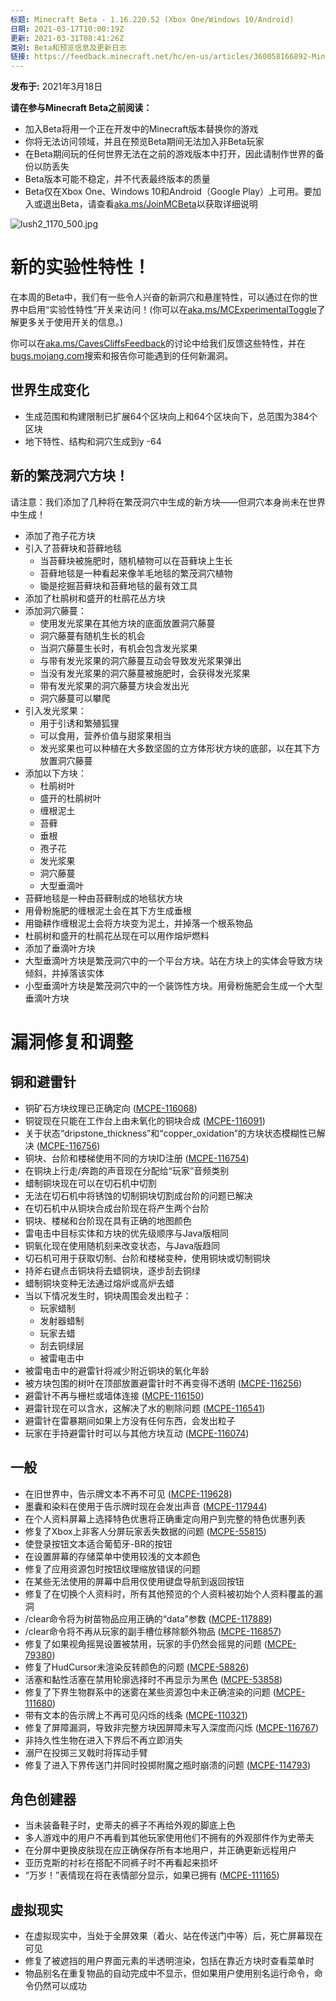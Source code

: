 ```yaml
---
标题: Minecraft Beta - 1.16.220.52 (Xbox One/Windows 10/Android)
日期: 2021-03-17T10:00:19Z
更新: 2021-03-31T08:41:26Z
类别: Beta和预览信息及更新日志
链接: https://feedback.minecraft.net/hc/en-us/articles/360058166892-Minecraft-Beta-1-16-220-52-Xbox-One-Windows-10-Android
---
```


**发布于:** 2021年3月18日

**请在参与Minecraft Beta之前阅读：**

- 加入Beta将用一个正在开发中的Minecraft版本替换你的游戏
- 你将无法访问领域，并且在预览Beta期间无法加入非Beta玩家
- 在Beta期间玩的任何世界无法在之前的游戏版本中打开，因此请制作世界的备份以防丢失
- Beta版本可能不稳定，并不代表最终版本的质量
- Beta仅在Xbox One、Windows 10和Android（Google Play）上可用。要加入或退出Beta，请查看[aka.ms/JoinMCBeta](https://aka.ms/JoinMCBeta)以获取详细说明

![lush2_1170_500.jpg](https://feedback.minecraft.net/hc/article_attachments/360089909011/lush2_1170_500.jpg)

# 新的实验性特性！

在本周的Beta中，我们有一些令人兴奋的新洞穴和悬崖特性，可以通过在你的世界中启用“实验性特性”开关来访问！(你可以在[aka.ms/MCExperimentalToggle](https://aka.ms/MCExperimentalToggle)了解更多关于使用开关的信息。)

你可以在[aka.ms/CavesCliffsFeedback](https://aka.ms/CavesCliffsFeedback)的讨论中给我们反馈这些特性，并在[bugs.mojang.com](https://bugs.mojang.com/)搜索和报告你可能遇到的任何新漏洞。

## **世界生成变化**

- 生成范围和构建限制已扩展64个区块向上和64个区块向下，总范围为384个区块
- 地下特性、结构和洞穴生成到y -64

## **新的繁茂洞穴方块！**

请注意：我们添加了几种将在繁茂洞穴中生成的新方块——但洞穴本身尚未在世界中生成！

- 添加了孢子花方块
- 引入了苔藓块和苔藓地毯
  - 当苔藓块被施肥时，随机植物可以在苔藓块上生长
  - 苔藓地毯是一种看起来像羊毛地毯的繁茂洞穴植物
  - 锄是挖掘苔藓块和苔藓地毯的最有效工具
- 添加了杜鹃树和盛开的杜鹃花丛方块
- 添加洞穴藤蔓：
  - 使用发光浆果在其他方块的底面放置洞穴藤蔓
  - 洞穴藤蔓有随机生长的机会
  - 当洞穴藤蔓生长时，有机会包含发光浆果
  - 与带有发光浆果的洞穴藤蔓互动会导致发光浆果弹出
  - 当没有发光浆果的洞穴藤蔓被施肥时，会获得发光浆果
  - 带有发光浆果的洞穴藤蔓方块会发出光
  - 洞穴藤蔓可以攀爬
- 引入发光浆果：
  - 用于引诱和繁殖狐狸
  - 可以食用，营养价值与甜浆果相当
  - 发光浆果也可以种植在大多数坚固的立方体形状方块的底部，以在其下方放置洞穴藤蔓
- 添加以下方块：
  - 杜鹃树叶
  - 盛开的杜鹃树叶
  - 缠根泥土
  - 苔藓
  - 垂根
  - 孢子花
  - 发光浆果
  - 洞穴藤蔓
  - 大型垂滴叶
- 苔藓地毯是一种由苔藓制成的地毯状方块
- 用骨粉施肥的缠根泥土会在其下方生成垂根
- 用锄耕作缠根泥土会将方块变为泥土，并掉落一个根系物品
- 杜鹃树和盛开的杜鹃花丛现在可以用作熔炉燃料
- 添加了垂滴叶方块
- 大型垂滴叶方块是繁茂洞穴中的一个平台方块。站在方块上的实体会导致方块倾斜，并掉落该实体
- 小型垂滴叶方块是繁茂洞穴中的一个装饰性方块。用骨粉施肥会生成一个大型垂滴叶方块

# 漏洞修复和调整

## **铜和避雷针**

- 铜矿石方块纹理已正确定向 ([MCPE-116068](https://bugs.mojang.com/browse/MCPE-116068))
- 铜锭现在只能在工作台上由未氧化的铜块合成 ([MCPE-116091](https://bugs.mojang.com/browse/MCPE-116091))
- 关于状态“dripstone_thickness”和“copper_oxidation”的方块状态模糊性已解决 ([MCPE-116756](https://bugs.mojang.com/browse/MCPE-116756))
- 铜块、台阶和楼梯使用不同的方块ID注册 ([MCPE-116754](https://bugs.mojang.com/browse/MCPE-116754))
- 在铜块上行走/奔跑的声音现在分配给“玩家”音频类别
- 蜡制铜块现在可以在切石机中切割
- 无法在切石机中将锈蚀的切制铜块切割成台阶的问题已解决
- 在切石机中从铜块合成台阶现在将产生两个台阶
- 铜块、楼梯和台阶现在具有正确的地图颜色
- 雷电击中目标实体和方块的优先级顺序与Java版相同
- 铜氧化现在使用随机刻来改变状态，与Java版趋同
- 切石机可用于获取切制、台阶和楼梯变种，使用铜块或切制铜块
- 持斧右键点击铜块将去蜡铜块，逐步刮去铜绿
- 蜡制铜块变种无法通过熔炉或高炉去蜡
- 当以下情况发生时，铜块周围会发出粒子：
  - 玩家蜡制
  - 发射器蜡制
  - 玩家去蜡
  - 刮去铜绿层
  - 被雷电击中
- 被雷电击中的避雷针将减少附近铜块的氧化年龄
- 被方块包围的树叶在顶部放置避雷针时不再变得不透明 ([MCPE-116256](https://bugs.mojang.com/browse/MCPE-116256))
- 避雷针不再与栅栏或墙体连接 ([MCPE-116150](https://bugs.mojang.com/browse/MCPE-116150))
- 避雷针现在可以含水，这解决了水的剔除问题 ([MCPE-116541](https://bugs.mojang.com/browse/MCPE-116541))
- 避雷针在雷暴期间如果上方没有任何东西，会发出粒子
- 玩家在手持避雷针时可以与其他方块互动 ([MCPE-116074](https://bugs.mojang.com/browse/MCPE-116074))

## **一般**

- 在旧世界中，告示牌文本不再不可见 ([MCPE-119628](https://bugs.mojang.com/browse/MCPE-119628))
- 墨囊和染料在使用于告示牌时现在会发出声音 ([MCPE-117944](https://bugs.mojang.com/browse/MCPE-117944))
- 在个人资料屏幕上选择特色优惠将正确重定向用户到完整的特色优惠列表
- 修复了Xbox上非客人分屏玩家丢失数据的问题 ([MCPE-55815](https://bugs.mojang.com/browse/MCPE-55815))
- 使登录按钮文本适合葡萄牙-BR的按钮
- 在设置屏幕的存储菜单中使用较浅的文本颜色
- 修复了应用资源包时按钮纹理缩放错误的问题
- 在某些无法使用的屏幕中启用仅使用键盘导航到返回按钮
- 修复了在切换个人资料时，所有其他预览的个人资料被初始个人资料覆盖的漏洞
- /clear命令将为树苗物品应用正确的“data”参数 ([MCPE-117889](https://bugs.mojang.com/browse/MCPE-117889))
- /clear命令将不再从玩家的副手槽位移除额外物品 ([MCPE-116857](https://bugs.mojang.com/browse/MCPE-116857))
- 修复了如果视角摇晃设置被禁用，玩家的手仍然会摇晃的问题 ([MCPE-79380](https://bugs.mojang.com/browse/MCPE-79380))
- 修复了HudCursor未渲染反转颜色的问题 ([MCPE-58826](https://bugs.mojang.com/browse/MCPE-58826))
- 活塞和黏性活塞在禁用轮廓选择时不再显示为黑色 ([MCPE-53858](https://bugs.mojang.com/browse/MCPE-53858))
- 修复了下界生物群系中的迷雾在某些资源包中未正确渲染的问题 ([MCPE-111680](https://bugs.mojang.com/browse/MCPE-111680))
- 带有文本的告示牌上不再可见闪烁的线条 ([MCPE-110321](https://bugs.mojang.com/browse/MCPE-110321))
- 修复了屏障漏洞，导致非完整方块因屏障未写入深度而闪烁 ([MCPE-116767](https://bugs.mojang.com/browse/MCPE-116767))
- 非持久性生物在进入下界后不再立即消失
- 溺尸在投掷三叉戟时将挥动手臂
- 修复了进入下界传送门并同时投掷附魔之瓶时崩溃的问题 ([MCPE-114793](https://bugs.mojang.com/browse/MCPE-114793))

## **角色创建器**

- 当未装备鞋子时，史蒂夫的裤子不再给外观的脚底上色
- 多人游戏中的用户不再看到其他玩家使用他们不拥有的外观部件作为史蒂夫
- 在分屏中更换皮肤现在应正确保存所有本地用户，并正确更新远程用户
- 亚历克斯的衬衫在搭配不同裤子时不再看起来损坏
- “万岁！”表情现在将在表情部分显示，如果已拥有 ([MCPE-111165](https://bugs.mojang.com/browse/MCPE-111165))

## **虚拟现实**

- 在虚拟现实中，当处于全屏效果（着火、站在传送门中等）后，死亡屏幕现在可见
- 修复了被遮挡的用户界面元素的半透明渲染，包括在靠近方块时查看菜单时
- 物品别名在重复物品的自动完成中不显示，但如果用户使用别名运行命令，命令仍然可以成功